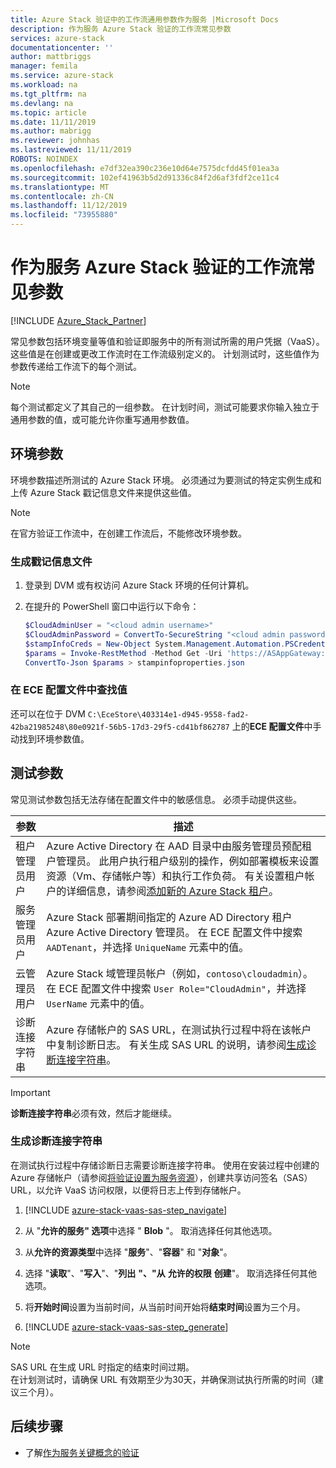 ```yaml
---
title: Azure Stack 验证中的工作流通用参数作为服务 |Microsoft Docs
description: 作为服务 Azure Stack 验证的工作流常见参数
services: azure-stack
documentationcenter: ''
author: mattbriggs
manager: femila
ms.service: azure-stack
ms.workload: na
ms.tgt_pltfrm: na
ms.devlang: na
ms.topic: article
ms.date: 11/11/2019
ms.author: mabrigg
ms.reviewer: johnhas
ms.lastreviewed: 11/11/2019
ROBOTS: NOINDEX
ms.openlocfilehash: e7df32ea390c236e10d64e7575dcfdd45f01ea3a
ms.sourcegitcommit: 102ef41963b5d2d91336c84f2d6af3fdf2ce11c4
ms.translationtype: MT
ms.contentlocale: zh-CN
ms.lasthandoff: 11/12/2019
ms.locfileid: "73955880"
---
```

# <a name="workflow-common-parameters-for-azure-stack-validation-as-a-service"></a>作为服务 Azure Stack 验证的工作流常见参数

[!INCLUDE [Azure_Stack_Partner](./includes/azure-stack-partner-appliesto.md)]

常见参数包括环境变量等值和验证即服务中的所有测试所需的用户凭据（VaaS）。 这些值是在创建或更改工作流时在工作流级别定义的。 计划测试时，这些值作为参数传递给工作流下的每个测试。

> [!NOTE]
> 每个测试都定义了其自己的一组参数。 在计划时间，测试可能要求你输入独立于通用参数的值，或可能允许你重写通用参数值。

## <a name="environment-parameters"></a>环境参数

环境参数描述所测试的 Azure Stack 环境。 必须通过为要测试的特定实例生成和上传 Azure Stack 戳记信息文件来提供这些值。

> [!NOTE]
> 在官方验证工作流中，在创建工作流后，不能修改环境参数。

### <a name="generate-the-stamp-information-file"></a>生成戳记信息文件

1. 登录到 DVM 或有权访问 Azure Stack 环境的任何计算机。
2. 在提升的 PowerShell 窗口中运行以下命令：

    ```powershell  
    $CloudAdminUser = "<cloud admin username>"
    $CloudAdminPassword = ConvertTo-SecureString "<cloud admin password>" -AsPlainText -Force
    $stampInfoCreds = New-Object System.Management.Automation.PSCredential($CloudAdminUser, $CloudAdminPassword)
    $params = Invoke-RestMethod -Method Get -Uri 'https://ASAppGateway:4443/ServiceTypeId/4dde37cc-6ee0-4d75-9444-7061e156507f/CloudDefinition/GetStampInformation' -Credential $stampInfoCreds
    ConvertTo-Json $params > stampinfoproperties.json
    ```

### <a name="locate-values-in-the-ece-configuration-file"></a>在 ECE 配置文件中查找值

还可以在位于 DVM `C:\EceStore\403314e1-d945-9558-fad2-42ba21985248\80e0921f-56b5-17d3-29f5-cd41bf862787` 上的**ECE 配置文件**中手动找到环境参数值。

## <a name="test-parameters"></a>测试参数

常见测试参数包括无法存储在配置文件中的敏感信息。 必须手动提供这些。

参数    | 描述
-------------|-----------------
租户管理员用户                            | Azure Active Directory 在 AAD 目录中由服务管理员预配租户管理员。 此用户执行租户级别的操作，例如部署模板来设置资源（Vm、存储帐户等）和执行工作负荷。 有关设置租户帐户的详细信息，请参阅[添加新的 Azure Stack 租户](../operator/azure-stack-add-new-user-aad.md)。
服务管理员用户             | Azure Stack 部署期间指定的 Azure AD Directory 租户 Azure Active Directory 管理员。 在 ECE 配置文件中搜索 `AADTenant`，并选择 `UniqueName` 元素中的值。
云管理员用户               | Azure Stack 域管理员帐户（例如，`contoso\cloudadmin`）。 在 ECE 配置文件中搜索 `User Role="CloudAdmin"`，并选择 `UserName` 元素中的值。
诊断连接字符串          | Azure 存储帐户的 SAS URL，在测试执行过程中将在该帐户中复制诊断日志。 有关生成 SAS URL 的说明，请参阅[生成诊断连接字符串](#generate-the-diagnostics-connection-string)。 |

> [!IMPORTANT]
> **诊断连接字符串**必须有效，然后才能继续。

### <a name="generate-the-diagnostics-connection-string"></a>生成诊断连接字符串

在测试执行过程中存储诊断日志需要诊断连接字符串。 使用在安装过程中创建的 Azure 存储帐户（请参阅[将验证设置为服务资源](azure-stack-vaas-set-up-resources.md)），创建共享访问签名（SAS） URL，以允许 VaaS 访问权限，以便将日志上传到存储帐户。

1. [!INCLUDE [azure-stack-vaas-sas-step_navigate](includes/azure-stack-vaas-sas-step_navigate.md)]

1. 从 "**允许的服务" 选项**中选择 " **Blob** "。 取消选择任何其他选项。

1. 从**允许的资源类型**中选择 "**服务**"、"**容器**" 和 "**对象**"。

1. 选择 "**读取**"、"**写入**"、"**列出** **"、"从** **允许的权限** **创建**"。 取消选择任何其他选项。

1. 将**开始时间**设置为当前时间，从当前时间开始将**结束时间**设置为三个月。

1. [!INCLUDE [azure-stack-vaas-sas-step_generate](includes/azure-stack-vaas-sas-step_generate.md)]

> [!NOTE]  
> SAS URL 在生成 URL 时指定的结束时间过期。  
在计划测试时，请确保 URL 有效期至少为30天，并确保测试执行所需的时间（建议三个月）。

## <a name="next-steps"></a>后续步骤

- 了解[作为服务关键概念的验证](azure-stack-vaas-key-concepts.md)